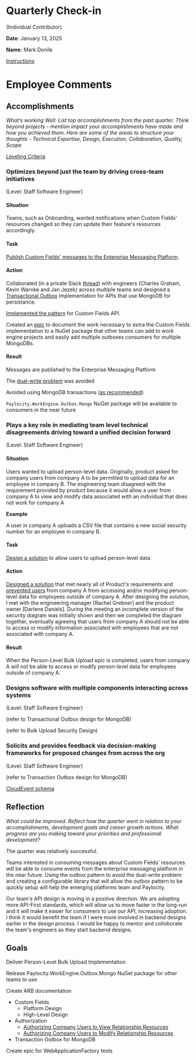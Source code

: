 # Quarterly Check-in
(Individual Contributor)

**Date**: January 13, 2025

**Name**: Mark Donile

[Instructions](https://paylocity.atlassian.net/wiki/spaces/~712020d39c08d354394b348378084ca59fc674/pages/984514640/Quarterly+Check-in+Conversations)

# Employee Comments

## Accomplishments

_What’s working Well. List top accomplishments from the past quarter. Think beyond projects - mention impact your accomplishments have made and how you achieved them. Here are some of the areas to structure your thoughts - Technical Expertise, Design, Execution, Collaboration, Quality, Scope_

[Leveling Criteria](https://paylocity1.sharepoint.com/:x:/s/ProductandTech/EbTHXtTmEflGvPCXd4BvRp0BpWPlWykrHsi233hMe5tmyw?e=qP5kiL)

### Optimizes beyond just the team by driving cross-team initiatives
(Level: Staff Software Engineer)

#### Situation

Teams, such as Onboarding, wanted notifications when Custom Fields' resources changed so they can update their feature's resources accordingly.

#### Task

[Publish Custom Fields' messages to the Enterprise Messaging Platform](https://paylocity.atlassian.net/browse/EMP-2152).

#### Action

Collaborated (in a private Slack [thread](https://paylocity.slack.com/archives/C085ZC00AV6/p1736431538792039)) with engineers (Charles Graham, Kevin Warnke and Jan Jezek) across multiple teams and designed a [Transactional Outbox](https://microservices.io/patterns/data/transactional-outbox.html) implementation for APIs that use MongoDB for persistance.

[Implemented the pattern](https://github.com/Paylocity/paylocity.corehr.customfields.workengine/blob/feature/emp-2152-no-generics/docs/enterprise-messaging-platform-message-publication.md) for Custom Fields API.

Created an [epic](https://paylocity.atlassian.net/browse/EMP-2361) to document the work necessary to extra the Custom Fields implementation to a NuGet package that other teams can add to work engine projects and easily add multiple outboxes consumers for multiple MongoDBs.

#### Result

Messages are published to the Enterprise Messaging Platform

The [dual-write problem](https://www.confluent.io/blog/dual-write-problem/) was avoided

Avoided using MongoDB transactions ([as recommended](https://paylocity.slack.com/archives/C016PBHK30A/p1684266657500399?thread_ts=1684186788.091149&cid=C016PBHK30A))

`Paylocity.WorkEngine.Outbox.Mongo` NuGet package will be available to consumers in the near future


### Plays a key role in mediating team level technical disagreements driving toward a unified decision forward

(Level: Staff Software Engineer)

#### Situation

Users wanted to upload person-level data.  Originally, product asked for company users from company A to be permitted to upload data for an employee in company B.  The engineering team disagreed with the requirement provided by product because it would allow a user from company A to view and modify data associated with an individual that does not work for company A

**Example**

A user in company A uploads a CSV file that contains a new social security number for an employee in company B.

#### Task

[Design a solution](https://paylocity.atlassian.net/browse/EMP-2303) to allow users to upload person-level data.

#### Action

[Designed a solution](https://paylocity.atlassian.net/wiki/spaces/EMP/pages/1253572609/EMP-2317+Person+Level+Bulk+Upload) that met nearly all of Product's requirements and [prevented users](https://paylocity.atlassian.net/wiki/spaces/EMP/pages/1253572609/EMP-2317+Person+Level+Bulk+Upload#Personas) from company A from accessing and/or modifying person-level data for employees outside of company A.  After designing the solution, I met with the engineering manager [Rachel Grebner] and the product owner [Darlene Daniels].  During the meeting an incomplete version of the security diagram was initially shown and then we completed the diagram together, eventually agreeing that users from company A should not be able to access or modify information associated with employees that are not associated with company A.

#### Result

When the Person-Level Bulk Upload epic is completed, users from company A will not be able to access or modify person-level data for employees outside of company A.


### Designs software with multiple components interacting across systems

(Level: Staff Software Engineer)

(refer to Transactional Outbox design for MongoDB)

(refer to Bulk Upload Security Design)

### Solicits and provides feedback via decision-making frameworks for proposed changes from across the org

(Level: Staff Software Engineer)

(refer to Transaction Outbox design for MongoDB)

[CloudEvent schema](https://paylocity.atlassian.net/wiki/spaces/ARB/pages/1033634080/New+Enhance+Standard+Pattern+-+Use+a+new+PCTY+payload+format+as+the+payload+for+Events?focusedCommentId=1274610428)


## Reflection

_What could be improved. Reflect how the quarter went in relation to your accomplishments, development goals and career growth actions. What progress are you making toward your priorities and professional development?_

The quarter was relatively successful.

Teams interested in consuming messages about Custom Fields' resources will be able to consume events from the enterprise messaging platform in the near future.  Using the outbox pattern to avoid the dual-write problem and creating a configurable library that will allow the outbox pattern to be quickly setup will help the emerging platforms team and Paylocity.

Our team's API design is moving in a positive direction.  We are adopting more API-First standards, which will allow us to move faster in the long-run and it will make it easier for consumers to use our API, increasing adoption.  I think it would benefit the team if I were more involved in backend designs earlier in the design process.  I would be happy to mentor and colloborate the team's engineers as they start backend designs.


## Goals

Deliver Person-Level Bulk Upload Implementation

Release Paylocity.WorkEngine.Outbox.Mongo NuGet package for other teams to use

Create ARB documentation
* Custom Fields
  * Platform Design
  *  High-Level Design
* Authorization
  * [Authorizing Company Users to View Relationship Resources](https://paylocity.atlassian.net/wiki/spaces/~633dd86f409249995eec683a/pages/1329135618/Authorizing+Company+Users+to+View+Relationship+Resources)
  * [Authorizing Company Users to Modify Relationship Resources](https://paylocity.atlassian.net/wiki/spaces/~633dd86f409249995eec683a/pages/1329135618/Authorizing+Company+Users+to+View+Relationship+Resources)
* Transaction Outbox for MongoDB

Create epic for WebApplicationFactory tests
